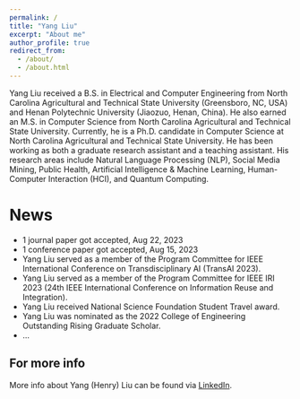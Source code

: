 ```yaml
---
permalink: /
title: "Yang Liu"
excerpt: "About me"
author_profile: true
redirect_from: 
  - /about/
  - /about.html
---
```


Yang Liu received a B.S. in Electrical and Computer Engineering from North Carolina Agricultural and Technical State University (Greensboro, NC, USA) and Henan Polytechnic University (Jiaozuo, Henan, China). He also earned an M.S. in Computer Science from North Carolina Agricultural and Technical State University. Currently, he is a Ph.D. candidate in Computer Science at North Carolina Agricultural and Technical State University. He has been working as both a graduate research assistant and a teaching assistant. His research areas include Natural Language Processing (NLP), Social Media Mining, Public Health, Artificial Intelligence & Machine Learning, Human-Computer Interaction (HCI), and Quantum Computing.


News
======
* 1 journal paper got accepted, Aug 22, 2023
* 1 conference paper got accepted, Aug 15, 2023
* Yang Liu served as a member of the Program Committee for IEEE International Conference on Transdisciplinary AI (TransAI 2023).
* Yang Liu served as a member of the Program Committee for IEEE IRI 2023 (24th IEEE International Conference on Information Reuse and Integration).
* Yang Liu received National Science Foundation Student Travel award.
* Yang Liu was nominated as the 2022 College of Engineering Outstanding Rising Graduate Scholar.
* ... 


For more info
------
More info about Yang (Henry) Liu can be found via [LinkedIn](https://www.linkedin.com/in/yang-liu-575673185/). 
 
